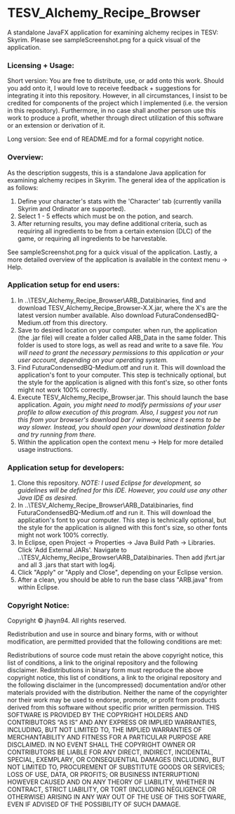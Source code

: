 # TESV_Alchemy_Recipe_Browser
A standalone JavaFX application for examining alchemy recipes in TESV: Skyrim. Please see sampleScreenshot.png for a quick visual of the application.

### Licensing + Usage:

Short version:  You are free to distribute, use, or add onto this work. Should you add onto it, I would love to receive feedback + suggestions for integrating it into this repository. However, in all circumstances, I insist to be credited for components of the project which I implemented (i.e. the version in this repository). Furthermore, in no case shall another person use this work to produce a profit, whether through direct utilization of this software or an extension or derivation of it.

Long version: See end of README.md for a formal copyright notice.

### Overview:
As the description suggests, this is a standalone Java application for examining alchemy recipes in Skyrim. The general idea of the application is as follows:
  1) Define your character's stats with the 'Character' tab (currently vanilla Skyrim and Ordinator are supported).
  2) Select 1 - 5 effects which must be on the potion, and search.
  3) After returning results, you may define additional criteria, such as requiring all ingredients to be from a certain extension (DLC) of the game, or requiring all ingredients to be harvestable.
  
See sampleScreenshot.png for a quick visual of the application. Lastly, a more detailed overview of the application is available in the context menu -> Help.
  
### Application setup for end users:
  1) In ..\TESV_Alchemy_Recipe_Browser\ARB_Data\binaries\, find and download TESV_Alchemy_Recipe_Browser-X.X.jar, where the X's are the latest version number available. Also download FuturaCondensedBQ-Medium.otf from this directory.
  2) Save to desired location on your computer. when run, the application (the .jar file) will create a folder called ARB_Data in the same folder. This folder is used to store logs, as well as read and write to a save file. _You will need to grant the necessary permissions to this application or your user account, depending on your operating system._
  3) Find FuturaCondensedBQ-Medium.otf and run it. This will download the application's font to your computer. This step is technically optional, but the style for the application is aligned with this font's size, so other fonts might not work 100% correctly.
  4) Execute TESV_Alchemy_Recipe_Browser.jar. This should launch the base application. _Again, you might need to modify permissions of your user profile to allow execution of this program. Also, I suggest you not run this from your browser's download bar / winwow, since it seems to be way slower. Instead, you should open your download destination folder and try running from there._
  5) Within the application open the context menu -> Help for more detailed usage instructions.
  
### Application setup for developers:
  1) Clone this repository. _NOTE: I used Eclipse for development, so guidelines will be defined for this IDE. However, you could use any other Java IDE as desired._
  2)  In ..\TESV_Alchemy_Recipe_Browser\ARB_Data\binaries\, find FuturaCondensedBQ-Medium.otf and run it. This will download the application's font to your computer. This step is technically optional, but the style for the application is aligned with this font's size, so other fonts might not work 100% correctly.
  3) In Eclipse, open Project -> Properties -> Java Build Path -> Libraries. Click 'Add External JARs'. Navigate to ..\TESV_Alchemy_Recipe_Browser\ARB_Data\binaries\. Then add jfxrt.jar and all 3 .jars that start with log4j.
  4) Click "Apply" or "Apply and Close", depending on your Eclipse version.
  5) After a clean, you should be able to run the base class "ARB.java" from within Eclipse.
  
  
### Copyright Notice:
  
Copyright © jhayn94. All rights reserved.

Redistribution and use in source and binary forms, with or without modification, are permitted provided that the following conditions are met:

Redistributions of source code must retain the above copyright notice, this list of conditions, a link to the original repository and the following disclaimer.
Redistributions in binary form must reproduce the above copyright notice, this list of conditions, a link to the original repository and the following disclaimer in the (uncompressed) documentation and/or other materials provided with the distribution.
Neither the name of the copyrighter nor their work may be used to endorse, promote, or profit from products derived from this software without specific prior written permission.
THIS SOFTWARE IS PROVIDED BY THE COPYRIGHT HOLDERS AND CONTRIBUTORS “AS IS” AND ANY EXPRESS OR IMPLIED WARRANTIES, INCLUDING, BUT NOT LIMITED TO, THE IMPLIED WARRANTIES OF MERCHANTABILITY AND FITNESS FOR A PARTICULAR PURPOSE ARE DISCLAIMED. IN NO EVENT SHALL THE COPYRIGHT OWNER OR CONTRIBUTORS BE LIABLE FOR ANY DIRECT, INDIRECT, INCIDENTAL, SPECIAL, EXEMPLARY, OR CONSEQUENTIAL DAMAGES (INCLUDING, BUT NOT LIMITED TO, PROCUREMENT OF SUBSTITUTE GOODS OR SERVICES; LOSS OF USE, DATA, OR PROFITS; OR BUSINESS INTERRUPTION) HOWEVER CAUSED AND ON ANY THEORY OF LIABILITY, WHETHER IN CONTRACT, STRICT LIABILITY, OR TORT (INCLUDING NEGLIGENCE OR OTHERWISE) ARISING IN ANY WAY OUT OF THE USE OF THIS SOFTWARE, EVEN IF ADVISED OF THE POSSIBILITY OF SUCH DAMAGE.
  
  
  
